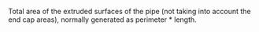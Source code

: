 Total area of the extruded surfaces of the pipe (not taking into account the end cap areas), normally generated as perimeter \* length.
